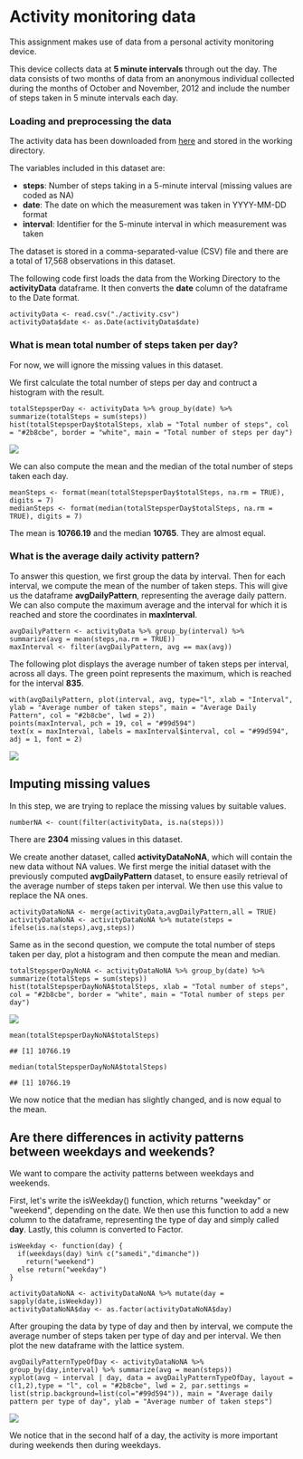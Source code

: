 Activity monitoring data
========================

This assignment makes use of data from a personal activity monitoring
device.

This device collects data at **5 minute intervals** through out the day.
The data consists of two months of data from an anonymous individual
collected during the months of October and November, 2012 and include
the number of steps taken in 5 minute intervals each day.

### Loading and preprocessing the data

The activity data has been downloaded from
[here](https://d396qusza40orc.cloudfront.net/repdata%2Fdata%2Factivity.zip)
and stored in the working directory.

The variables included in this dataset are:

-   **steps**: Number of steps taking in a 5-minute interval (missing
    values are coded as NA)
-   **date**: The date on which the measurement was taken in YYYY-MM-DD
    format
-   **interval**: Identifier for the 5-minute interval in which
    measurement was taken

The dataset is stored in a comma-separated-value (CSV) file and there
are a total of 17,568 observations in this dataset.

The following code first loads the data from the Working Directory to
the **activityData** dataframe. It then converts the **date** column of
the dataframe to the Date format.

    activityData <- read.csv("./activity.csv")
    activityData$date <- as.Date(activityData$date)

### What is mean total number of steps taken per day?

For now, we will ignore the missing values in this dataset.

We first calculate the total number of steps per day and contruct a
histogram with the result.

    totalStepsperDay <- activityData %>% group_by(date) %>% summarize(totalSteps = sum(steps))
    hist(totalStepsperDay$totalSteps, xlab = "Total number of steps", col = "#2b8cbe", border = "white", main = "Total number of steps per day")

![](PA1_template_files/figure-markdown_strict/unnamed-chunk-1-1.png)

We can also compute the mean and the median of the total number of steps
taken each day.

    meanSteps <- format(mean(totalStepsperDay$totalSteps, na.rm = TRUE), digits = 7)
    medianSteps <- format(median(totalStepsperDay$totalSteps, na.rm = TRUE), digits = 7)

The mean is **10766.19** and the median **10765**. They are almost
equal.

### What is the average daily activity pattern?

To answer this question, we first group the data by interval. Then for
each interval, we compute the mean of the number of taken steps. This
will give us the dataframe **avgDailyPattern**, representing the average
daily pattern. We can also compute the maximum average and the interval
for which it is reached and store the coordinates in **maxInterval**.

    avgDailyPattern <- activityData %>% group_by(interval) %>% summarize(avg = mean(steps,na.rm = TRUE))
    maxInterval <- filter(avgDailyPattern, avg == max(avg))

The following plot displays the average number of taken steps per
interval, across all days. The green point represents the maximum, which
is reached for the interval **835**.

    with(avgDailyPattern, plot(interval, avg, type="l", xlab = "Interval", ylab = "Average number of taken steps", main = "Average Daily Pattern", col = "#2b8cbe", lwd = 2))
    points(maxInterval, pch = 19, col = "#99d594")
    text(x = maxInterval, labels = maxInterval$interval, col = "#99d594", adj = 1, font = 2)

![](PA1_template_files/figure-markdown_strict/unnamed-chunk-4-1.png)

Imputing missing values
-----------------------

In this step, we are trying to replace the missing values by suitable
values.

    numberNA <- count(filter(activityData, is.na(steps)))

There are **2304** missing values in this dataset.

We create another dataset, called **activityDataNoNA**, which will
contain the new data without NA values. We first merge the initial
dataset with the previously computed **avgDailyPattern** dataset, to
ensure easily retrieval of the average number of steps taken per
interval. We then use this value to replace the NA ones.

    activityDataNoNA <- merge(activityData,avgDailyPattern,all = TRUE)
    activityDataNoNA <- activityDataNoNA %>% mutate(steps = ifelse(is.na(steps),avg,steps))

Same as in the second question, we compute the total number of steps
taken per day, plot a histogram and then compute the mean and median.

    totalStepsperDayNoNA <- activityDataNoNA %>% group_by(date) %>% summarize(totalSteps = sum(steps))
    hist(totalStepsperDayNoNA$totalSteps, xlab = "Total number of steps", col = "#2b8cbe", border = "white", main = "Total number of steps per day")

![](PA1_template_files/figure-markdown_strict/unnamed-chunk-7-1.png)

    mean(totalStepsperDayNoNA$totalSteps)

    ## [1] 10766.19

    median(totalStepsperDayNoNA$totalSteps)

    ## [1] 10766.19

We now notice that the median has slightly changed, and is now equal to
the mean.

Are there differences in activity patterns between weekdays and weekends?
-------------------------------------------------------------------------

We want to compare the activity patterns between weekdays and weekends.

First, let's write the isWeekday() function, which returns "weekday" or
"weekend", depending on the date. We then use this function to add a new
column to the dataframe, representing the type of day and simply called
**day**. Lastly, this column is converted to Factor.

    isWeekday <- function(day) {
      if(weekdays(day) %in% c("samedi","dimanche")) 
        return("weekend") 
      else return("weekday")
    }

    activityDataNoNA <- activityDataNoNA %>% mutate(day = sapply(date,isWeekday))
    activityDataNoNA$day <- as.factor(activityDataNoNA$day)

After grouping the data by type of day and then by interval, we compute
the average number of steps taken per type of day and per interval. We
then plot the new dataframe with the lattice system.

    avgDailyPatternTypeOfDay <- activityDataNoNA %>% group_by(day,interval) %>% summarize(avg = mean(steps))
    xyplot(avg ~ interval | day, data = avgDailyPatternTypeOfDay, layout = c(1,2),type = "l", col = "#2b8cbe", lwd = 2, par.settings = list(strip.background=list(col="#99d594")), main = "Average daily pattern per type of day", ylab = "Average number of taken steps")

![](PA1_template_files/figure-markdown_strict/unnamed-chunk-9-1.png)

We notice that in the second half of a day, the activity is more
important during weekends then during weekdays.
